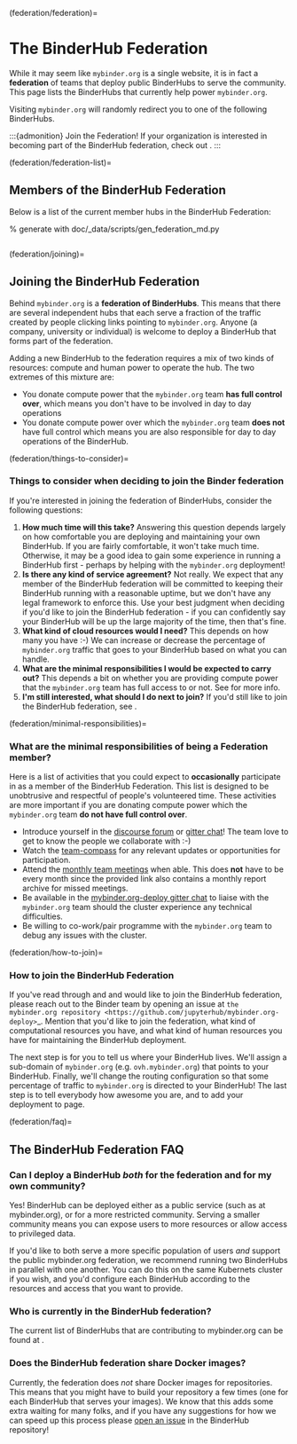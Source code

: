 (federation/federation)=
# The BinderHub Federation

While it may seem like `mybinder.org` is a single website, it is
in fact a **federation** of teams that deploy public BinderHubs to serve
the community. This page lists the BinderHubs that currently help
power `mybinder.org`.

Visiting `mybinder.org` will randomly redirect you to one
of the following BinderHubs.

:::{admonition} Join the Federation!
If your organization is interested in becoming part of the BinderHub
federation, check out [](federation/joining).
:::

(federation/federation-list)=
## Members of the BinderHub Federation

Below is a list of the current member hubs in the BinderHub Federation:

% generate with doc/_data/scripts/gen_federation_md.py
```{include} /_data/snippets/federation_md.txt
```


(federation/joining)=
## Joining the BinderHub Federation

Behind `mybinder.org` is a **federation of BinderHubs**. This means that there
are several independent hubs that each serve a fraction of the traffic
created by people clicking links pointing to `mybinder.org`. Anyone
(a company, university or individual) is welcome to deploy a BinderHub
that forms part of the federation.

Adding a new BinderHub to the federation requires a mix of two kinds of
resources: compute and human power to operate the hub. The two extremes
of this mixture are:

* You donate compute power that the `mybinder.org` team
  **has full control over**, which means you don't have to be involved in day to
  day operations
* You donate compute power over which the `mybinder.org` team **does not**
  have full control which means you are also responsible for day to day
  operations of the BinderHub.

(federation/things-to-consider)=
### Things to consider when deciding to join the Binder federation


If you're interested in joining the federation of BinderHubs, consider the
following questions:

1. **How much time will this take?** Answering this question depends largely
   on how comfortable you are deploying and maintaining your own BinderHub.
   If you are fairly comfortable, it won't take much time. Otherwise, it may
   be a good idea to gain some experience in running a BinderHub first -
   perhaps by helping with the `mybinder.org` deployment!
2. **Is there any kind of service agreement?** Not really. We expect that
   any member of the BinderHub federation will be committed to keeping their
   BinderHub running with a reasonable uptime, but we don't have any legal
   framework to enforce this. Use your best judgment when deciding if you'd
   like to join the BinderHub federation - if you can confidently say your
   BinderHub will be up the large majority of the time, then that's fine.
3. **What kind of cloud resources would I need?** This depends on how many
   you have :-)  We can increase or decrease the percentage of `mybinder.org`
   traffic that goes to your BinderHub based on what you can handle.
3. **What are the minimal responsibilities I would be expected to carry out?**
   This depends a bit on whether you are providing compute power that the
   `mybinder.org` team has full access to or not. See [](federation/minimal-responsibilities) for more info.
4. **I'm still interested, what should I do next to join?** If you'd still
   like to join the BinderHub federation, see [](federation/how-to-join).

(federation/minimal-responsibilities)=
### What are the minimal responsibilities of being a Federation member?

Here is a list of activities that you could expect to **occasionally** participate
in as a member of the BinderHub Federation. This list is designed to be unobtrusive
and respectful of people's volunteered time. These activities are more important
if you are donating compute power which the `mybinder.org` team
**do not have full control over**.

- Introduce yourself in the
  [discourse forum](https://discourse.jupyter.org/t/introduce-yourself/17) or
  [gitter chat](https://gitter.im/jupyterhub/mybinder.org-deploy)! The team love
  to get to know the people we collaborate with :-)
- Watch the [team-compass](https://github.com/jupyterhub/team-compass) for any
  relevant updates or opportunities for participation.
- Attend the [monthly team meetings](https://jupyterhub-team-compass.readthedocs.io/en/latest/meetings.html)
  when able. This does **not** have to be every month since the provided link
  also contains a monthly report archive for missed meetings.
- Be available in the [mybinder.org-deploy gitter chat](https://gitter.im/jupyterhub/mybinder.org-deploy)
  to liaise with the `mybinder.org` team should the cluster experience any
  technical difficulties.
- Be willing to co-work/pair programme with the `mybinder.org` team to debug any
  issues with the cluster.

(federation/how-to-join)=
### How to join the BinderHub Federation

If you've read through [](federation/things-to-consider) and [](federation/minimal-responsibilities) and would
like to join the BinderHub federation, please reach out to the
Binder team by opening an issue at `the mybinder.org repository <https://github.com/jupyterhub/mybinder.org-deploy>`_.
Mention that you'd like to join the federation, what kind of computational
resources you have, and what kind of human resources you have for maintaining
the BinderHub deployment.

The next step is for you to tell us where your BinderHub lives. We'll assign
a sub-domain of `mybinder.org` (e.g. ``ovh.mybinder.org``) that points to
your BinderHub. Finally, we'll change the routing configuration so that
some percentage of traffic to `mybinder.org` is directed to your BinderHub!
The last step is to tell everybody how awesome you are, and to add your
deployment to [](federation/federation-list) page.

(federation/faq)=
## The BinderHub Federation FAQ

### Can I deploy a BinderHub *both* for the federation and for my own community?

Yes! BinderHub can be deployed either as a public service (such as at mybinder.org),
or for a more restricted community. Serving a smaller community means you can
expose users to more resources or allow access to privileged data.

If you'd like to both serve a more specific population of users *and* support the
public mybinder.org federation, we recommend running two BinderHubs in parallel
with one another. You can do this on the same Kubernets cluster if you wish, and
you'd configure each BinderHub according to the resources and access that you
want to provide.

### Who is currently in the BinderHub federation?

The current list of BinderHubs that are contributing to mybinder.org can be
found at [](federation/federation-list).

### Does the BinderHub federation share Docker images?

Currently, the federation does *not* share Docker images for repositories.
This means that you might have to build your repository a few times (one for
each BinderHub that serves your images). We know that this adds some extra
waiting for many folks, and if you have any suggestions for how we can speed
up this process please [open an issue](https://github.com/jupyterhub/binderhub)
in the BinderHub repository!
